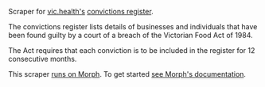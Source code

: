 Scraper for [vic.health's](https://www2.health.vic.gov.au/) [convictions register](https://www2.health.vic.gov.au/public-health/food-safety/convictions-register).

The convictions register lists details of businesses and individuals that have been found guilty by a court of a breach of the Victorian Food Act of 1984.

The Act requires that each conviction is to be included in the register for 12 consecutive months.

This scraper [runs on Morph](https://morph.io/auxesis/vic_health_register_of_convictions). To get started [see Morph's documentation](https://morph.io/documentation).
